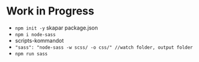 # Work in Progress

* ```npm init -y``` skapar package.json
* ```npm i node-sass```
* scripts-kommandot
* ```"sass": "node-sass -w scss/ -o css/" //watch folder, output folder```
* ```npm run sass```
